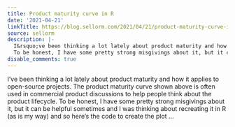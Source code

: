 ```yaml
---
title: Product maturity curve in R
date: '2021-04-21'
linkTitle: https://blog.sellorm.com/2021/04/21/product-maturity-curve-in-r/
source: sellorm
description: |-
  I&rsquo;ve been thinking a lot lately about product maturity and how it applies to open-source projects. The product maturity curve shown above is often used in commercial product discussions to help people think about the product lifecycle.
  To be honest, I have some pretty strong misgivings about it, but it can be helpful sometimes and I was thinking about recreating it in R (as is my way) and so here&rsquo;s the code to create the plot ...
disable_comments: true
---
```

I&rsquo;ve been thinking a lot lately about product maturity and how it applies to open-source projects. The product maturity curve shown above is often used in commercial product discussions to help people think about the product lifecycle.
To be honest, I have some pretty strong misgivings about it, but it can be helpful sometimes and I was thinking about recreating it in R (as is my way) and so here&rsquo;s the code to create the plot ...